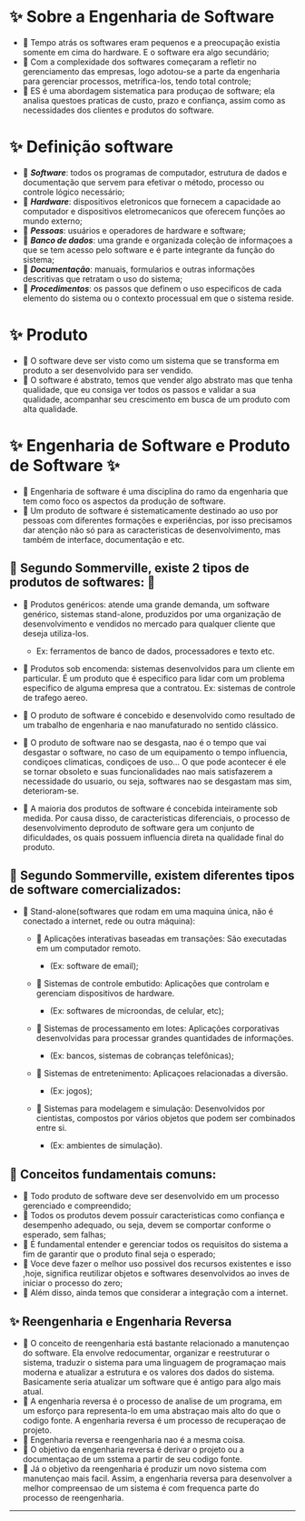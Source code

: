 # ✨ Sobre a Engenharia de Software

  - 🎈 Tempo atrás os softwares eram pequenos e a preocupação existia somente em cima do hardware. E o software era algo secundário;
  - 🎈 Com a complexidade dos softwares começaram a refletir no gerenciamento das empresas, logo adotou-se a parte da engenharia para gerenciar processos, metrifica-los, tendo total controle;
  - 🎈 ES é uma abordagem sistematica para produçao de software; ela analisa questoes praticas de custo, prazo e confiança, assim como as necessidades dos clientes e produtos do software.

# ✨ Definição software

  - 🎈 ***Software***: todos os programas de computador, estrutura de dados e documentação que servem para efetivar o método, processo ou controle lógico necessário;
  - 🎈 ***Hardware***: dispositivos eletronicos que fornecem a capacidade ao computador e dispositivos eletromecanicos que oferecem funções ao mundo externo;
  - 🎈 ***Pessoas***: usuários e operadores de hardware e software;
  - 🎈 ***Banco de dados***: uma grande e organizada coleção de informaçoes a que se tem acesso pelo software e é parte integrante da função do sistema;
  - 🎈 ***Documentação***: manuais, formularios e outras informações descritivas que retratam o uso do sistema;
  - 🎈 ***Procedimentos***: os passos que definem o uso especificos de cada elemento do sistema ou o contexto processual em que o sistema reside.

# ✨ Produto

  - 🎈 O software deve ser visto como um sistema que se transforma em produto a ser desenvolvido para ser vendido.
  - 🎈 O software é abstrato, temos que vender algo abstrato mas que tenha qualidade, que eu consiga ver todos os passos e validar a sua qualidade, acompanhar seu crescimento em busca de um produto com alta qualidade.

# ✨ Engenharia de Software e Produto de Software ✨

  - 🎈 Engenharia de software é uma disciplina do ramo da engenharia que tem como foco os aspectos da produção de software.
  - 🎈 Um produto de software é sistematicamente destinado ao uso por pessoas com diferentes formações e experiências, por isso precisamos dar atenção não só para as caracteristicas de desenvolvimento, mas também de interface, documentação e etc.

## 🍰 Segundo Sommerville, existe 2 tipos de produtos de softwares: 🍰
                
  - 🍬 Produtos genéricos: atende uma grande demanda, um software genérico, sistemas stand-alone, produzidos por uma organização de desenvolvimento e vendidos no mercado para qualquer cliente que deseja utiliza-los.
    - Ex: ferramentos de banco de dados, processadores e texto etc.
  - 🍬 Produtos sob encomenda: sistemas desenvolvidos para um cliente em particular. É um produto que é especifico para lidar com um problema especifico de alguma empresa que a contratou. Ex: sistemas de controle de trafego aereo. 
  
  - 🎈 O produto de software é concebido e desenvolvido como resultado de um trabalho de engenharia e nao manufaturado no sentido clássico.
  - 🎈 O produto de software nao se desgasta, nao é o tempo que vai desgastar o software, no caso de um equipamento o tempo influencia, condiçoes climaticas, condiçoes de uso... O que pode acontecer é ele se tornar obsoleto e suas funcionalidades nao mais satisfazerem a necessidade do usuario, ou seja, softwares nao se desgastam mas sim, deterioram-se.
  - 🎈 A maioria dos produtos de software é concebida inteiramente sob medida. Por causa disso, de caracteristicas diferenciais, o processo de desenvolvimento deproduto de software gera um conjunto de dificuldades, os quais possuem influencia direta na qualidade final do produto.

 ## 🍰 Segundo Sommerville, existem diferentes tipos de software comercializados:
                
  - 🍬 Stand-alone(softwares que rodam em uma maquina única, não é conectado a internet, rede ou outra máquina):
    
    - 🍦 Aplicações interativas baseadas em transações: São executadas em um computador remoto.
      - (Ex: software de email);

    - 🍦 Sistemas de controle embutido: Aplicações que controlam e gerenciam dispositivos de hardware.
      - (Ex: softwares de microondas, de celular, etc);

    - 🍦 Sistemas de processamento em lotes: Aplicações corporativas desenvolvidas para processar grandes quantidades de informações.
      - (Ex: bancos, sistemas de cobranças telefônicas);

    - 🍦 Sistemas de entretenimento: Aplicaçoes relacionadas a diversão.
      - (Ex: jogos);

    - 🍦 Sistemas para modelagem e simulação: Desenvolvidos por cientistas, compostos por vários objetos que podem ser combinados entre si.
      - (Ex: ambientes de simulação).

 ## 🍰 Conceitos fundamentais comuns:

  - 🍬 Todo produto de software deve ser desenvolvido em um processo gerenciado e compreendido;
  - 🍬 Todos os produtos devem possuir caracteristicas como confiança e desempenho adequado, ou seja, devem se comportar conforme o esperado, sem falhas;
  - 🍬 É fundamental entender e gerenciar todos os requisitos do sistema a fim de garantir que o produto final seja o esperado;
  - 🍬 Voce deve fazer o melhor uso possivel dos recursos existentes e isso ,hoje, significa reutilizar objetos e softwares desenvolvidos ao inves de iniciar o processo do zero;
  - 🍬 Além disso, ainda temos que considerar a integração com a internet.
        
## ✨ Reengenharia e Engenharia Reversa

  - 🎈 O conceito de reengenharia está bastante relacionado a manutençao do software. Ela envolve redocumentar, organizar e reestruturar o sistema, traduzir o sistema para uma linguagem de programaçao mais moderna e atualizar a estrutura e os valores dos dados do sistema. Basicamente seria atualizar um software que é antigo para algo mais atual.
  - 🎈 A engenharia reversa é o processo de analise de um programa, em um esforço para representa-lo em uma abstraçao mais alto do que o codigo fonte. A engenharia reversa é um processo de recuperaçao de projeto.
  - 🎈 Engenharia reversa e reengenharia nao é a mesma coisa.
  - 🎈 O objetivo da engenharia reversa é derivar o projeto ou a documentaçao de um sstema a partir de seu codigo fonte.
  - 🎈 Já o objetivo da reengenharia é produzir um novo sistema com manutençao mais facil. Assim, a engenharia reversa para desenvolver a melhor compreensao de um sistema é com frequenca parte do processo de reengenharia.

---
